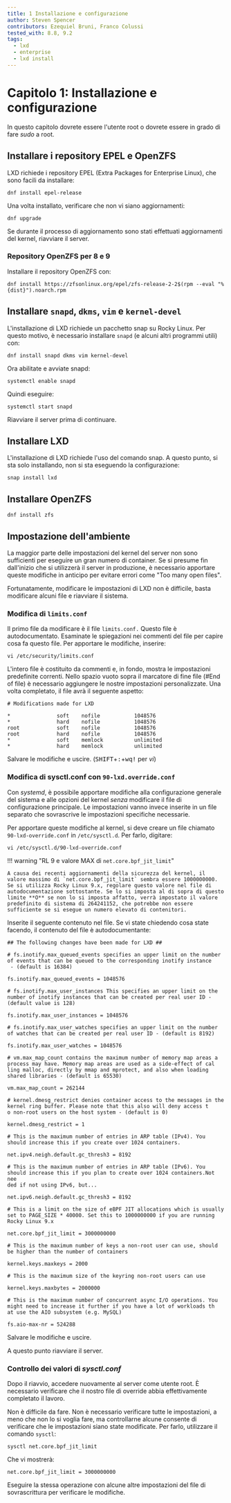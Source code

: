 ```yaml
---
title: 1 Installazione e configurazione
author: Steven Spencer
contributors: Ezequiel Bruni, Franco Colussi
tested_with: 8.8, 9.2
tags:
  - lxd
  - enterprise
  - lxd install
---
```


# Capitolo 1: Installazione e configurazione

In questo capitolo dovrete essere l'utente root o dovrete essere in grado di fare _sudo_ a root.

## Installare i repository EPEL e OpenZFS

LXD richiede i repository EPEL (Extra Packages for Enterprise Linux), che sono facili da installare:

```
dnf install epel-release
```

Una volta installato, verificare che non vi siano aggiornamenti:

```
dnf upgrade
```

Se durante il processo di aggiornamento sono stati effettuati aggiornamenti del kernel, riavviare il server.

### Repository OpenZFS per 8 e 9

Installare il repository OpenZFS con:

```
dnf install https://zfsonlinux.org/epel/zfs-release-2-2$(rpm --eval "%{dist}").noarch.rpm
```

## Installare `snapd`, `dkms`, `vim` e `kernel-devel`

L'installazione di LXD richiede un pacchetto snap su Rocky Linux. Per questo motivo, è necessario installare `snapd` (e alcuni altri programmi utili) con:

```
dnf install snapd dkms vim kernel-devel
```

Ora abilitate e avviate snapd:

```
systemctl enable snapd
```

Quindi eseguire:

```
systemctl start snapd
```

Riavviare il server prima di continuare.

## Installare LXD

L'installazione di LXD richiede l'uso del comando snap. A questo punto, si sta solo installando, non si sta eseguendo la configurazione:

```
snap install lxd
```

## Installare OpenZFS

```
dnf install zfs
```

## Impostazione dell'ambiente

La maggior parte delle impostazioni del kernel del server non sono sufficienti per eseguire un gran numero di container. Se si presume fin dall'inizio che si utilizzerà il server in produzione, è necessario apportare queste modifiche in anticipo per evitare errori come "Too many open files".

Fortunatamente, modificare le impostazioni di LXD non è difficile, basta modificare alcuni file e riavviare il sistema.

### Modifica di `limits.conf`

Il primo file da modificare è il file `limits.conf.` Questo file è autodocumentato. Esaminate le spiegazioni nei commenti del file per capire cosa fa questo file. Per apportare le modifiche, inserire:

```
vi /etc/security/limits.conf
```

L'intero file è costituito da commenti e, in fondo, mostra le impostazioni predefinite correnti. Nello spazio vuoto sopra il marcatore di fine file (#End of file) è necessario aggiungere le nostre impostazioni personalizzate. Una volta completato, il file avrà il seguente aspetto:

```
# Modifications made for LXD

*               soft    nofile           1048576
*               hard    nofile           1048576
root            soft    nofile           1048576
root            hard    nofile           1048576
*               soft    memlock          unlimited
*               hard    memlock          unlimited
```

Salvare le modifiche e uscire. (<kbd>SHIFT</kbd>+<kbd>:</kbd>+<kbd>wq!</kbd> per _vi_)

### Modifica di sysctl.conf con `90-lxd.override.conf`

Con _systemd_, è possibile apportare modifiche alla configurazione generale del sistema e alle opzioni del kernel *senza* modificare il file di configurazione principale. Le impostazioni vanno invece inserite in un file separato che sovrascrive le impostazioni specifiche necessarie.

Per apportare queste modifiche al kernel, si deve creare un file chiamato `90-lxd-override.conf` in `/etc/sysctl.d`. Per farlo, digitare:

```
vi /etc/sysctl.d/90-lxd-override.conf
```

!!! warning "RL 9 e valore MAX di `net.core.bpf_jit_limit`"

    A causa dei recenti aggiornamenti della sicurezza del kernel, il valore massimo di `net.core.bpf_jit_limit` sembra essere 1000000000. Se si utilizza Rocky Linux 9.x, regolare questo valore nel file di autodocumentazione sottostante. Se lo si imposta al di sopra di questo limite **O** se non lo si imposta affatto, verrà impostato il valore predefinito di sistema di 264241152, che potrebbe non essere sufficiente se si esegue un numero elevato di contenitori.

Inserite il seguente contenuto nel file. Se vi state chiedendo cosa state facendo, il contenuto del file è autodocumentante:

```
## The following changes have been made for LXD ##

# fs.inotify.max_queued_events specifies an upper limit on the number of events that can be queued to the corresponding inotify instance
 - (default is 16384)

fs.inotify.max_queued_events = 1048576

# fs.inotify.max_user_instances This specifies an upper limit on the number of inotify instances that can be created per real user ID -
(default value is 128)

fs.inotify.max_user_instances = 1048576

# fs.inotify.max_user_watches specifies an upper limit on the number of watches that can be created per real user ID - (default is 8192)

fs.inotify.max_user_watches = 1048576

# vm.max_map_count contains the maximum number of memory map areas a process may have. Memory map areas are used as a side-effect of cal
ling malloc, directly by mmap and mprotect, and also when loading shared libraries - (default is 65530)

vm.max_map_count = 262144

# kernel.dmesg_restrict denies container access to the messages in the kernel ring buffer. Please note that this also will deny access t
o non-root users on the host system - (default is 0)

kernel.dmesg_restrict = 1

# This is the maximum number of entries in ARP table (IPv4). You should increase this if you create over 1024 containers.

net.ipv4.neigh.default.gc_thresh3 = 8192

# This is the maximum number of entries in ARP table (IPv6). You should increase this if you plan to create over 1024 containers.Not nee
ded if not using IPv6, but...

net.ipv6.neigh.default.gc_thresh3 = 8192

# This is a limit on the size of eBPF JIT allocations which is usually set to PAGE_SIZE * 40000. Set this to 1000000000 if you are running Rocky Linux 9.x

net.core.bpf_jit_limit = 3000000000

# This is the maximum number of keys a non-root user can use, should be higher than the number of containers

kernel.keys.maxkeys = 2000

# This is the maximum size of the keyring non-root users can use

kernel.keys.maxbytes = 2000000

# This is the maximum number of concurrent async I/O operations. You might need to increase it further if you have a lot of workloads th
at use the AIO subsystem (e.g. MySQL)

fs.aio-max-nr = 524288
```

Salvare le modifiche e uscire.

A questo punto riavviare il server.

### Controllo dei valori di _sysctl.conf_

Dopo il riavvio, accedere nuovamente al server come utente root. È necessario verificare che il nostro file di override abbia effettivamente completato il lavoro.

Non è difficile da fare. Non è necessario verificare tutte le impostazioni, a meno che non lo si voglia fare, ma controllarne alcune consente di verificare che le impostazioni siano state modificate. Per farlo, utilizzare il comando `sysctl`:

```
sysctl net.core.bpf_jit_limit
```

Che vi mostrerà:

```
net.core.bpf_jit_limit = 3000000000
```

Eseguire la stessa operazione con alcune altre impostazioni del file di sovrascrittura per verificare le modifiche.
